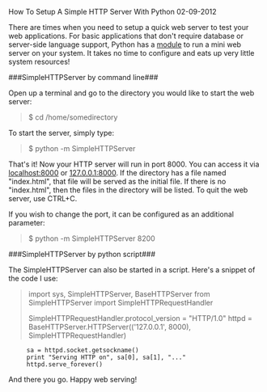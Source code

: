 How To Setup A Simple HTTP Server With Python
02-09-2012

There are times when you need to setup a quick web server to test your web applications. For basic applications that don't require database or server-side language support, Python has a [module][1] to run a mini web server on your system. It takes no time to configure and eats up very little system resources!

###SimpleHTTPServer by command line###

Open up a terminal and go to the directory you would like to start the web server:

> $ cd /home/somedirectory

To start the server, simply type:

> $ python -m SimpleHTTPServer

That's it! Now your HTTP server will run in port 8000. You can access it via [localhost:8000](http://localhost:8000/) or [127.0.0.1:8000](http://127.0.0.1:8000/). If the directory has a file named "index.html", that file will be served as the initial file. If there is no "index.html", then the files in the directory will be listed. To quit the web server, use CTRL+C.

If you wish to change the port, it can be configured as an additional parameter:

> $ python -m SimpleHTTPServer 8200

###SimpleHTTPServer by python script###

The SimpleHTTPServer can also be started in a script. Here's a snippet of the code I use:

> import sys, SimpleHTTPServer, BaseHTTPServer
> from SimpleHTTPServer import SimpleHTTPRequestHandler
> 
> SimpleHTTPRequestHandler.protocol_version = "HTTP/1.0"
         httpd = BaseHTTPServer.HTTPServer(('127.0.0.1', 8000), SimpleHTTPRequestHandler)
>
         sa = httpd.socket.getsockname()
         print "Serving HTTP on", sa[0], sa[1], "..."
         httpd.serve_forever()

And there you go. Happy web serving!

[1]: http://docs.python.org/library/simplehttpserver.html
